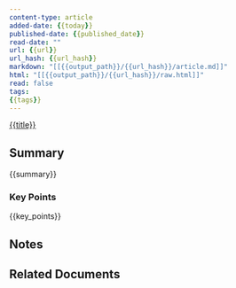 ```yaml
---
content-type: article
added-date: {{today}}
published-date: {{published_date}}
read-date: ""
url: {{url}}
url_hash: {{url_hash}}
markdown: "[[{{output_path}}/{{url_hash}}/article.md]]"
html: "[[{{output_path}}/{{url_hash}}/raw.html]]"
read: false
tags:
{{tags}}
---
```


[{{title}}]({{url}})

## Summary

{{summary}}

### Key Points

{{key_points}}

## Notes


## Related Documents

